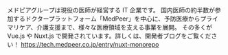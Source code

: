 メドピアグループは現役の医師が経営する IT 企業です。 国内医師の約半数が参加するドクタープラットフォーム「MedPeer」を中心に、予防医療からプライマリケア、介護支援まで、様々な医療領域を支える事業を展開。 その多くが Vue.js や Nuxt.js で開発されています。詳しくは、開発者ブログをご覧ください！
https://tech.medpeer.co.jp/entry/nuxt-monorepo
